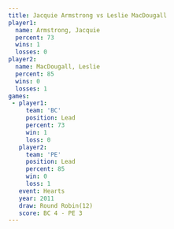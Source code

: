 ```yaml
---
title: Jacquie Armstrong vs Leslie MacDougall
player1:                  
  name: Armstrong, Jacquie
  percent: 73             
  wins: 1                 
  losses: 0               
player2:                  
  name: MacDougall, Leslie
  percent: 85             
  wins: 0                 
  losses: 1               
games:
 - player1:        
     team: 'BC'    
     position: Lead
     percent: 73   
     win: 1        
     loss: 0       
   player2:        
     team: 'PE'    
     position: Lead
     percent: 85   
     win: 0        
     loss: 1       
   event: Hearts        
   year: 2011           
   draw: Round Robin(12)
   score: BC 4 - PE 3   
---
```

